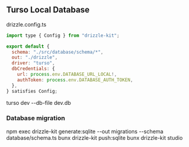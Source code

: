 ## Turso Local Database

drizzle.config.ts

```javascript
import type { Config } from "drizzle-kit";

export default {
  schema: "./src/database/schema/*",
  out: "./drizzle",
  driver: "turso",
  dbCredentials: {
    url: process.env.DATABASE_URL_LOCAL!,
    authToken: process.env.DATABASE_AUTH_TOKEN,
  },
} satisfies Config;
```

turso dev --db-file dev.db

### Database migration

npm exec drizzle-kit generate:sqlite --out migrations --schema database/schema.ts
bunx drizzle-kit push:sqlite
bunx drizzle-kit studio
